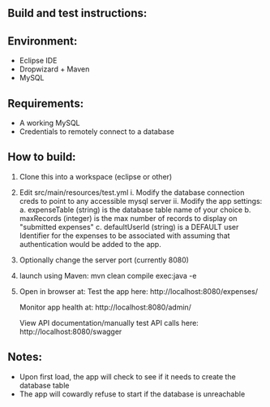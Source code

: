 Build and test instructions:
------------------------------

Environment:
-----------------

- Eclipse IDE
- Dropwizard + Maven
- MySQL

Requirements:
-----------------

- A working MySQL 
- Credentials to remotely connect to a database

How to build:
-----------------

1. Clone this into a workspace (eclipse or other) 
2. Edit src/main/resources/test.yml 
	i. Modify the database connection creds to point to any accessible mysql server
	ii. Modify the app settings:
		a. expenseTable (string) is the database table name of your choice
		b. maxRecords (integer) is the max number of records to display on "submitted expenses"
		c. defaultUserId (string) is a DEFAULT user Identifier for the expenses to be associated with assuming that authentication would be added to the app.   
3. Optionally change the server port (currently 8080)
4. launch using Maven:
	mvn clean compile exec:java -e

5. Open in browser at:
	Test the app here:
	http://localhost:8080/expenses/
	
	Monitor app health at:
	http://localhost:8080/admin/
	
	View API documentation/manually test API calls here:
	http://localhost:8080/swagger
	
	
Notes:
-----------------
- Upon first load, the app will check to see if it needs to create the database table
- The app will cowardly refuse to start if the database is unreachable
